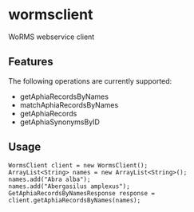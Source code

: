 # wormsclient

WoRMS webservice client

## Features

The following operations are currently supported:

- getAphiaRecordsByNames
- matchAphiaRecordsByNames
- getAphiaRecords
- getAphiaSynonymsByID

## Usage

    WormsClient client = new WormsClient();
    ArrayList<String> names = new ArrayList<String>();
    names.add("Abra alba");
    names.add("Abergasilus amplexus");
    GetAphiaRecordsByNamesResponse response = client.getAphiaRecordsByNames(names);
